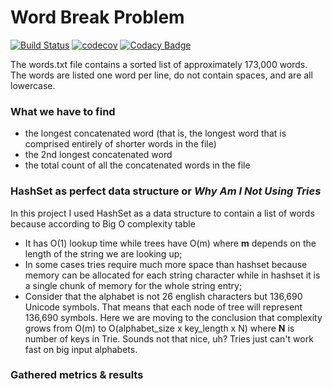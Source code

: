 # Word Break Problem

<!-- insert badges -->
[![Build Status](https://travis-ci.org/MasterOfTheU/word-break-problem.svg?branch=master)](https://travis-ci.org/MasterOfTheU/word-break-problem)
[![codecov](https://codecov.io/gh/MasterOfTheU/word-break-problem/branch/master/graph/badge.svg)](https://codecov.io/gh/MasterOfTheU/word-break-problem)
[![Codacy Badge](https://api.codacy.com/project/badge/Grade/2af4c0e58cc74efc8b307899932ebadc)](https://www.codacy.com/app/MasterOfTheU/word-break-problem?utm_source=github.com&amp;utm_medium=referral&amp;utm_content=MasterOfTheU/word-break-problem&amp;utm_campaign=Badge_Grade)



The words.txt file contains a sorted list of approximately 173,000 words. The words are listed one word per line, do not contain spaces, and are all lowercase.

### What we have to find
- the longest concatenated word (that is, the longest word that is comprised entirely of
shorter words in the file)
- the 2nd longest concatenated word
- the total count of all the concatenated words in the file

### HashSet as perfect data structure or <em>Why Am I Not Using Tries</em>
In this project I used HashSet as a data structure to contain a list of words 
because according to Big O complexity table 
- It has O(1) lookup time while trees have O(m) where <strong>m</strong> depends on the length of the string we are looking up;
- In some cases tries require much more space than hashset because memory can be allocated for each string character
while in hashset it is a single chunk of memory for the whole string entry;
- Consider that the alphabet is not 26 english characters but 136,690 Unicode symbols. That means
that each node of tree will represent 136,690 symbols. Here we are moving to the conclusion that
complexity grows from O(m) to O(alphabet_size x key_length x N) where <strong>N</strong> is number of keys in Trie.
Sounds not that nice, uh? Tries just can't work fast on big input alphabets.

### Gathered metrics & results
<!-- insert pictures -->